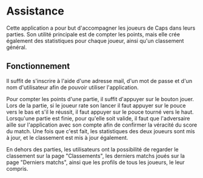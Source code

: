 # Assistance

Cette application a pour but d'accompagner les joueurs de Caps dans leurs parties. 
Son utilité principale est de compter les points, mais elle crée également des statistiques pour chaque joueur, ainsi qu'un classement général.

## Fonctionnement

Il suffit de s'inscrire à l'aide d'une adresse mail, d'un mot de passe et d'un nom d'utilisateur afin de pouvoir utiliser l'application.

Pour compter les points d'une partie, il suffit d'appuyer sur le bouton jouer. 
Lors de la partie, si le joueur rate son lancer il faut appuyer sur le pouce vers le bas et s'il le réussit, il faut appuyer sur le pouce tourné vers le haut.
Lorsqu'une partie est finie, pour qu'elle soit valide, il faut que l'adversaire aille sur l'application avec son compte afin de confirmer la véracité du score du match.
Une fois que c'est fait, les statistiques des deux joueurs sont mis à jour, et le classement est mis à jour également.

En dehors des parties, les utilisateurs ont la possibilité de regarder le classement sur la page "Classements", les derniers matchs joués sur la page "Derniers matchs", ainsi que les profils de tous les joueurs, le leur compris.
